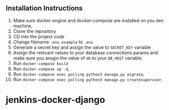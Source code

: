 ## Installation Instructions

1. Make sure docker engine and docker-compose are installed on you dev machine,
2. Clone the repository
3. CD into the project code
4. Change filename `.env.example` to `.env`
5. Generate a secret key and assign the value to `SECRET_KEY` variable
6. Assign the relevant values to your database connections params and make sure you assgin the value of `db` to your `DB_HOST` variable.
7. Run `docker-compose build`
8. Run `docker-compose up -d`,
9. Run `docker-compose exec polling python3 manage.py migrate`,
10. Run `docker-compose exec polling python3 manage.py createsuperuser`,


# jenkins-docker-django
